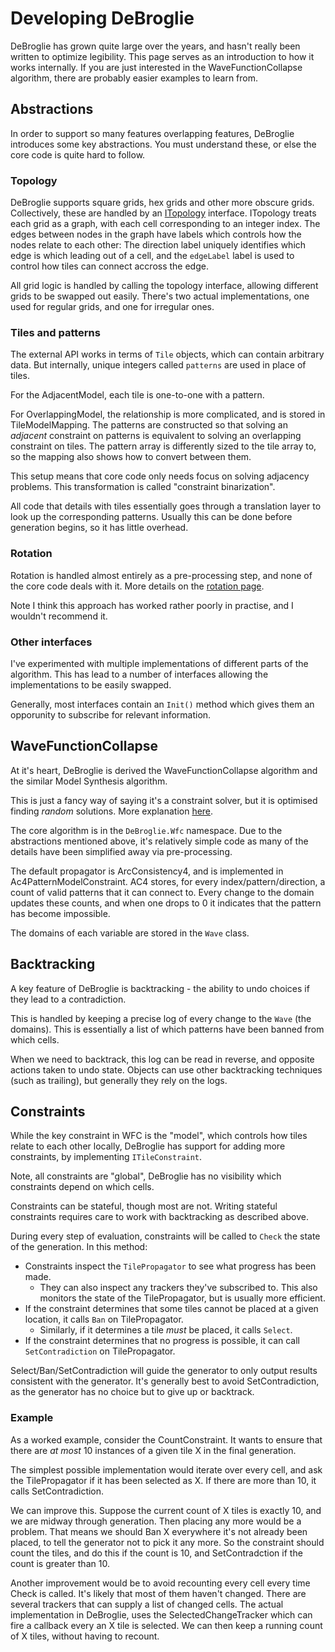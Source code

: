 # Developing DeBroglie


DeBroglie has grown quite large over the years, and hasn't really been written to optimize legibility. This page serves as an introduction to how it works internally. If you are just interested in the WaveFunctionCollapse algorithm, there are probably easier examples to learn from.

## Abstractions

In order to support so many features overlapping features, DeBroglie introduces some key abstractions. You must understand these, or else the core code is quite hard to follow.

### Topology

DeBroglie supports square grids, hex grids and other more obscure grids. Collectively, these are handled by an [ITopology](xref:DeBroglie.Topo.ITopology) interface. 
ITopology treats each grid as a graph, with each cell corresponding to an integer index. The edges between nodes in the graph have labels which controls how the nodes relate to each other: The direction label uniquely identifies which edge is which leading out of a cell, and the `edgeLabel` label is used to control how tiles can connect accross the edge.

All grid logic is handled by calling the topology interface, allowing different grids to be swapped out easily. There's two actual implementations, one used for regular grids, and one for irregular ones.

### Tiles and patterns

The external API works in terms of `Tile` objects, which can contain arbitrary data. But internally, unique integers called `patterns` are used in place of tiles.

For the AdjacentModel, each tile is one-to-one with a pattern.

For OverlappingModel, the relationship is more complicated, and is stored in TileModelMapping. The patterns are constructed so that solving an *adjacent* constraint on patterns is equivalent to solving an overlapping constraint on tiles. The pattern array is differently sized to the tile array to, so the mapping also shows how to convert between them.

This setup  means that core code only needs focus on solving adjacency problems. This transformation is called "constraint binarization".

All code that details with tiles essentially goes through a translation layer to look up the corresponding patterns. Usually this can be done before generation begins, so it has little overhead.

### Rotation

Rotation is handled almost entirely as a pre-processing step, and none of the core code deals with it. More details on the [rotation page](rotation.md). 

Note I think this approach has worked rather poorly in practise, and I wouldn't recommend it.

### Other interfaces

I've experimented with multiple implementations of different parts of the algorithm. This has lead to a number of interfaces allowing the implementations to be easily swapped.

Generally, most interfaces contain an `Init()` method which gives them an opporunity to subscribe for relevant information.


## WaveFunctionCollapse

At it's heart, DeBroglie is derived the WaveFunctionCollapse algorithm and the similar Model Synthesis algorithm.

This is just a fancy way of saying it's a constraint solver, but it is optimised finding *random* solutions. More explanation [here](https://www.boristhebrave.com/2020/04/13/wave-function-collapse-explained/).

The core algorithm is in the `DeBroglie.Wfc` namespace. Due to the abstractions mentioned above, it's relatively simple code as many of the details have been simplified away via pre-processing.

The default propagator is ArcConsistency4, and is implemented in Ac4PatternModelConstraint. AC4 stores, for every index/pattern/direction, a count of valid patterns that it can connect to. Every change to the domain updates these counts, and when one drops to 0 it indicates that the pattern has become impossible.

The domains of each variable are stored in the `Wave` class.

## Backtracking

A key feature of DeBroglie is backtracking - the ability to undo choices if they lead to a contradiction.

This is handled by keeping a precise log of every change to the `Wave` (the domains). This is essentially a list of which patterns have been banned from which cells.

When we need to backtrack, this log can be read in reverse, and opposite actions taken to undo state. Objects can use other backtracking techniques (such as trailing), but generally they rely on the logs.

## Constraints

While the key constraint in WFC is the "model", which controls how tiles relate to each other locally, DeBroglie has support for adding more constraints, by implementing `ITileConstraint`.

Note, all constraints are "global", DeBroglie has no visibility which constraints depend on which cells.

Constraints can be stateful, though most are not. Writing stateful constraints requires care to work with backtracking as described above.

During every step of evaluation, constraints will be called to `Check` the state of the generation. In this method:
* Constraints inspect the `TilePropagator` to see what progress has been made.
  * They can also inspect any trackers they've subscribed to. This also monitors the state of the TilePropagator, but is usually more efficient.
* If the constraint determines that some tiles cannot be placed at a given location, it calls `Ban` on TilePropagator.
  * Similarly, if it determines a tile *must* be placed, it calls `Select`.
* If the constraint determines that no progress is possible, it can call `SetContradiction` on TilePropagator.

Select/Ban/SetContradiction will guide the generator to only output results consistent with the generator. It's generally best to avoid SetContradiction, as the generator has no choice but to give up or backtrack.


### Example
As a worked example, consider the CountConstraint. It wants to ensure that there are *at most* 10 instances of a given tile X in the final generation.

The simplest possible implementation would iterate over every cell, and ask the TilePropagator if it has been selected as X. If there are more than 10, it calls SetContradiction.

We can improve this. Suppose the current count of X tiles is exactly 10, and we are midway through generation. Then placing any more would be a problem. That means we should Ban X everywhere it's not already been placed, to tell the generator not to pick it any more. So the constraint should count the tiles, and do this if the count is 10, and SetContradction if the count is greater than 10.

Another improvement would be to avoid recounting every cell every time Check is called. It's likely that most of them haven't changed. There are several trackers that can supply a list of changed cells. The actual implementation in DeBroglie, uses the SelectedChangeTracker which can fire a callback every an X tile is selected. We can then keep a running count of X tiles, without having to recount.

